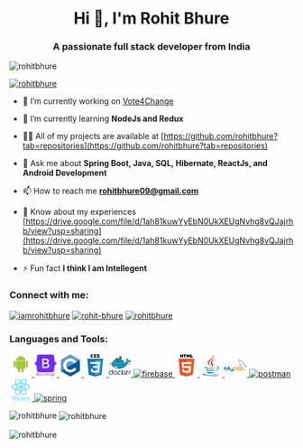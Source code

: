 <h1 align="center">Hi 👋, I'm Rohit Bhure</h1>
<h3 align="center">A passionate full stack developer from India</h3>

<p align="left"> <img src="https://komarev.com/ghpvc/?username=rohitbhure&label=Profile%20views&color=0e75b6&style=flat" alt="rohitbhure" /> </p>

<p align="left"> <a href="https://github.com/ryo-ma/github-profile-trophy"><img src="https://github-profile-trophy.vercel.app/?username=rohitbhure" alt="rohitbhure" /></a> </p>

- 🔭 I’m currently working on [Vote4Change](https://github.com/rohitbhure/Vote-for-Change)

- 🌱 I’m currently learning **NodeJs and Redux**

- 👨‍💻 All of my projects are available at [https://github.com/rohitbhure?tab=repositories](https://github.com/rohitbhure?tab=repositories)

- 💬 Ask me about **Spring Boot, Java, SQL, Hibernate, ReactJs, and Android Development**

- 📫 How to reach me **rohitbhure09@gmail.com**

- 📄 Know about my experiences [https://drive.google.com/file/d/1ah81kuwYyEbN0UkXEUgNvhg8vQJajrhb/view?usp=sharing](https://drive.google.com/file/d/1ah81kuwYyEbN0UkXEUgNvhg8vQJajrhb/view?usp=sharing)

- ⚡ Fun fact **I think I am Intellegent**

<h3 align="left">Connect with me:</h3>
<p align="left">
<a href="https://twitter.com/iamrohitbhure" target="blank"><img align="center" src="https://raw.githubusercontent.com/rahuldkjain/github-profile-readme-generator/master/src/images/icons/Social/twitter.svg" alt="iamrohitbhure" height="30" width="40" /></a>
<a href="https://linkedin.com/in/rohit-bhure" target="blank"><img align="center" src="https://raw.githubusercontent.com/rahuldkjain/github-profile-readme-generator/master/src/images/icons/Social/linked-in-alt.svg" alt="rohit-bhure" height="30" width="40" /></a>
<a href="https://www.leetcode.com/rohitbhure" target="blank"><img align="center" src="https://raw.githubusercontent.com/rahuldkjain/github-profile-readme-generator/master/src/images/icons/Social/leet-code.svg" alt="rohitbhure" height="30" width="40" /></a>
</p>

<h3 align="left">Languages and Tools:</h3>
<p align="left"> <a href="https://developer.android.com" target="_blank" rel="noreferrer"> <img src="https://raw.githubusercontent.com/devicons/devicon/master/icons/android/android-original-wordmark.svg" alt="android" width="40" height="40"/> </a> <a href="https://getbootstrap.com" target="_blank" rel="noreferrer"> <img src="https://raw.githubusercontent.com/devicons/devicon/master/icons/bootstrap/bootstrap-plain-wordmark.svg" alt="bootstrap" width="40" height="40"/> </a> <a href="https://www.cprogramming.com/" target="_blank" rel="noreferrer"> <img src="https://raw.githubusercontent.com/devicons/devicon/master/icons/c/c-original.svg" alt="c" width="40" height="40"/> </a> <a href="https://www.w3schools.com/css/" target="_blank" rel="noreferrer"> <img src="https://raw.githubusercontent.com/devicons/devicon/master/icons/css3/css3-original-wordmark.svg" alt="css3" width="40" height="40"/> </a> <a href="https://www.docker.com/" target="_blank" rel="noreferrer"> <img src="https://raw.githubusercontent.com/devicons/devicon/master/icons/docker/docker-original-wordmark.svg" alt="docker" width="40" height="40"/> </a> <a href="https://firebase.google.com/" target="_blank" rel="noreferrer"> <img src="https://www.vectorlogo.zone/logos/firebase/firebase-icon.svg" alt="firebase" width="40" height="40"/> </a> <a href="https://www.w3.org/html/" target="_blank" rel="noreferrer"> <img src="https://raw.githubusercontent.com/devicons/devicon/master/icons/html5/html5-original-wordmark.svg" alt="html5" width="40" height="40"/> </a> <a href="https://www.java.com" target="_blank" rel="noreferrer"> <img src="https://raw.githubusercontent.com/devicons/devicon/master/icons/java/java-original.svg" alt="java" width="40" height="40"/> </a> <a href="https://www.mysql.com/" target="_blank" rel="noreferrer"> <img src="https://raw.githubusercontent.com/devicons/devicon/master/icons/mysql/mysql-original-wordmark.svg" alt="mysql" width="40" height="40"/> </a> <a href="https://postman.com" target="_blank" rel="noreferrer"> <img src="https://www.vectorlogo.zone/logos/getpostman/getpostman-icon.svg" alt="postman" width="40" height="40"/> </a> <a href="https://reactjs.org/" target="_blank" rel="noreferrer"> <img src="https://raw.githubusercontent.com/devicons/devicon/master/icons/react/react-original-wordmark.svg" alt="react" width="40" height="40"/> </a> <a href="https://spring.io/" target="_blank" rel="noreferrer"> <img src="https://www.vectorlogo.zone/logos/springio/springio-icon.svg" alt="spring" width="40" height="40"/> </a> </p>

<p><img align="left" src="https://github-readme-stats.vercel.app/api/top-langs?username=rohitbhure&show_icons=true&locale=en&layout=compact" alt="rohitbhure" /></p>

<p>&nbsp;<img align="center" src="https://github-readme-stats.vercel.app/api?username=rohitbhure&show_icons=true&locale=en" alt="rohitbhure" /></p>

<p><img align="center" src="https://github-readme-streak-stats.herokuapp.com/?user=rohitbhure&" alt="rohitbhure" /></p>

